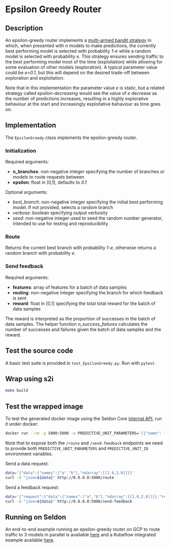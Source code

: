 # Epsilon Greedy Router

## Description

An epsilon-greedy router implements a [multi-armed bandit strategy](https://en.wikipedia.org/wiki/Multi-armed_bandit#Semi-uniform_strategies) in which, when presented with *n* models to make predictions, the currently
best performing model is selected with probability *1-e* while a random model is selected with probability *e*.
This strategy ensures sending traffic to the best performing model most of the time (exploitation) while allowing for
some evaluation of other models (exploration). A typical parameter value could be *e=0.1*, but this will depend on the
desired trade-off between exploration and exploitation.

Note that in this implementation the parameter value *e* is static, but a related strategy called *epsilon-decreasing*
would see the value of *e* decrease as the number of predictions increases, resulting in a highly explorative behaviour
at the start and increasingly exploitative behaviour as time goes on.


## Implementation
The ```EpsilonGreedy``` class implements the epsilon-greedy router.

### Initialization
Required arguments:
* **n_branches**: non-negative integer specifying the number of branches or models to route requests between
* **epsilon**: float in [0,1], defaults to *0.1*

Optional arguments:
* *best_branch*: non-negative integer specifying the initial best performing model. If not provided, selects a random branch
* *verbose*: boolean specifying output verbosity
* *seed*: non-negative integer used to seed the random number generator, intended to use for testing and reproducibility

### Route
Returns the current best branch with probability *1-e*, otherwise returns a random branch with probability *e*.

### Send feedback
Required arguments:
* **features**: array of features for a batch of data samples
* **routing**: non-negative integer specifying the branch for which feedback is sent
* **reward**: float in [0,1] specifying the total total reward for the batch of data samples

The reward is interpreted as the proportion of successes in the batch of data samples. The helper function *n_success_failures* calculates the number of successes and failures given the batch of data samples and the reward.

## Test the source code
A basic test suite is provided in ```test_EpsilonGreedy.py```. Run with ```pytest```.

## Wrap using s2i

```bash
make build
```

## Test the wrapped image

To test the generated docker image using the Seldon Core [internal API](https://github.com/SeldonIO/seldon-core/blob/master/docs/reference/internal-api.md), run it under docker:

```bash
docker run --rm -p 5000:5000 -e PREDICTIVE_UNIT_PARAMETERS='[{"name": "n_branches","value": "3","type": "INT"},{"name": "epsilon","value": "0.3","type": "FLOAT"},{"name": "verbose","value": "1","type": "BOOL"}]' -e PREDICTIVE_UNIT_ID='eg' seldonio/mab_epsilon_greedy:1.3
```
Note that to expose both the ```/route``` and ```/send-feedback``` endpoints we need to provide both ```PREDICTIVE_UNIT_PARAMETERS``` and ```PREDICTIVE_UNIT_ID``` environment variables.

Send a data request:

```bash
data='{"data":{"names":["a","b"],"ndarray":[[1.0,2.0]]}}'
curl -d "json=${data}" http://0.0.0.0:5000/route
```

Send a feedback request:
```bash
data='{"request":{"data":{"names":["a","b"],"ndarray":[[1.0,2.0]]}},"response":{"meta":{"routing":{"eg":2}},"data":{"names":["a","b"],"ndarray":[[1.0,2.0]]}},"reward":1}'
curl -d "json=${data}" http://0.0.0.0:5000/send-feedback
```

## Running on Seldon
An end-to-end example running an epsilon-greedy router on GCP to route traffic to 3 models in parallel is available [here](
https://github.com/SeldonIO/seldon-core/blob/master/notebooks/epsilon_greedy_gcp.ipynb) and a Kubeflow integrated example available [here](https://github.com/kubeflow/example-seldon).
